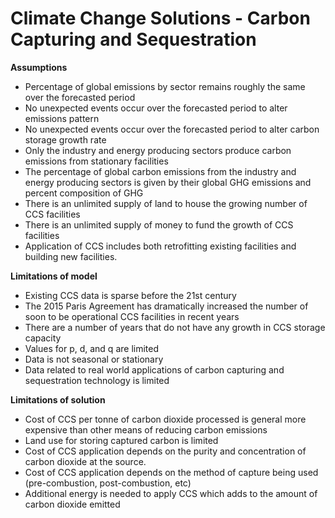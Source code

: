 # Climate Change Solutions - Carbon Capturing and Sequestration
<b> Assumptions </b>

- Percentage of global emissions by sector remains roughly the same over the forecasted period
- No unexpected events occur over the forecasted period to alter emissions pattern
- No unexpected events occur over the forecasted period to alter carbon storage growth rate
- Only the industry and energy producing sectors produce carbon emissions from stationary facilities
- The percentage of global carbon emissions from the industry and energy producing sectors is given by their global GHG emissions and percent composition of GHG
- There is an unlimited supply of land to house the growing number of CCS facilities
- There is an unlimited supply of money to fund the growth of CCS facilities
- Application of CCS includes both retrofitting existing facilities and building new facilities.

<b> Limitations of model </b>

- Existing CCS data is sparse before the 21st century
- The 2015 Paris Agreement has dramatically increased the number of soon to be operational CCS facilities in recent years
- There are a number of years that do not have any growth in CCS storage capacity
- Values for p, d, and q are limited
- Data is not seasonal or stationary
- Data related to real world applications of carbon capturing and sequestration technology is limited

<b> Limitations of solution </b>

- Cost of CCS per tonne of carbon dioxide processed is general more expensive than other means of reducing carbon emissions
- Land use for storing captured carbon is limited
- Cost of CCS application depends on the purity and concentration of carbon dioxide at the source.
- Cost of CCS application depends on the method of capture being used (pre-combustion, post-combustion, etc)
- Additional energy is needed to apply CCS which adds to the amount of carbon dioxide emitted
